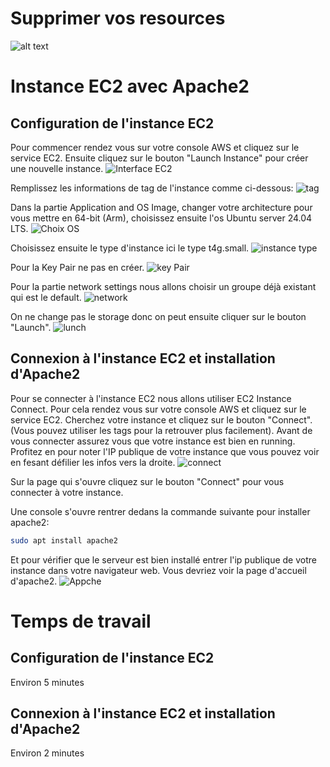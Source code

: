 # Supprimer vos resources

![alt text](image-1.png)

# Instance EC2 avec Apache2

## Configuration de l'instance EC2

Pour commencer rendez vous sur votre console AWS et cliquez sur le service EC2.
Ensuite cliquez sur le bouton "Launch Instance" pour créer une nouvelle instance.
![Interface EC2](image-2.png)

Remplissez les informations de tag de l'instance comme ci-dessous:
![tag](image-3.png)

Dans la partie Application and OS Image, changer votre architecture pour vous mettre en 64-bit (Arm), choisissez ensuite l'os Ubuntu server 24.04 LTS.
![Choix OS](image-4.png)

Choisissez ensuite le type d'instance ici le type t4g.small.
![instance type](image-5.png)

Pour la Key Pair ne pas en créer.
![key Pair](image-6.png)

Pour la partie network settings nous allons choisir un groupe déjà existant qui est le default.
![network](image-7.png)

On ne change pas le storage donc on peut ensuite cliquer sur le bouton "Launch".
![lunch](image-8.png)

## Connexion à l'instance EC2 et installation d'Apache2

Pour se connecter à l'instance EC2 nous allons utiliser EC2 Instance Connect.
Pour cela rendez vous sur votre console AWS et cliquez sur le service EC2.
Cherchez votre instance et cliquez sur le bouton "Connect". (Vous pouvez utiliser les tags pour la retrouver plus facilement). Avant de vous connecter assurez vous que votre instance est bien en running. Profitez en pour noter l'IP publique de votre instance que vous pouvez voir en fesant défilier les infos vers la droite.
![connect](image-9.png)

Sur la page qui s'ouvre cliquez sur le bouton "Connect" pour vous connecter à votre instance.

Une console s'ouvre rentrer dedans la commande suivante pour installer apache2:
```bash
sudo apt install apache2
```
Et pour vérifier que le serveur est bien installé entrer l'ip publique de votre instance dans votre navigateur web. Vous devriez voir la page d'accueil d'apache2.
![Appche](image-10.png)

# Temps de travail

## Configuration de l'instance EC2
 Environ 5 minutes

 ## Connexion à l'instance EC2 et installation d'Apache2
 Environ 2 minutes